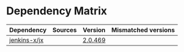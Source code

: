 # Dependency Matrix

Dependency | Sources | Version | Mismatched versions
---------- | ------- | ------- | -------------------
[jenkins-x/jx](https://github.com/jenkins-x/jx) |  | [2.0.469](https://github.com/jenkins-x/jx/releases/tag/v2.0.469) | 
